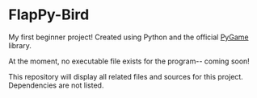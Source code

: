 FlapPy-Bird
===========
My first beginner project! Created using Python and the official [PyGame](https://github.com/pygame/pygame) library.

At the moment, no executable file exists for the program-- coming soon!

This repository will display all related files and sources for this project. Dependencies are not listed.
